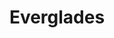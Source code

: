 ---
unit_code: "EVER"
unit_name: "Everglades NP"
unit_type: "National Park"
nps_region: "Southeast"
scalerank: 8
note: "null"
name: "Everglades"
featureclass: "National Park Service"
geojson: >-
  {"type":"Feature","properties":{},"geometry":{"type":"Polygon","coordinates":[[[-80.943359375,25.2303466796875],[-80.95084635416667,25.22684733072917],[-80.94986979166667,25.219197591145843],[-80.95113118489584,25.219197591145843],[-80.96061197916667,25.221516927083343],[-80.952392578125,25.23282877604167],[-80.94986979166667,25.23746744791667],[-80.952392578125,25.240559895833343],[-80.94673665364584,25.24027506510417],[-80.94010416666667,25.2384033203125],[-80.94059244791667,25.234619140625],[-80.93868001302084,25.23282877604167],[-80.943359375,25.2303466796875]]]}}
number: 75
title: "Everglades"
---